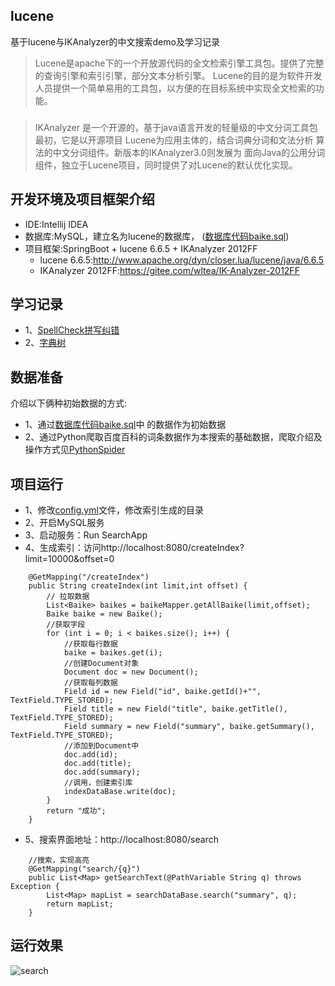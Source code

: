 ## lucene
基于lucene与IKAnalyzer的中文搜索demo及学习记录<br>

> Lucene是apache下的一个开放源代码的全文检索引擎工具包。提供了完整的查询引擎和索引引擎，部分文本分析引擎。
Lucene的目的是为软件开发人员提供一个简单易用的工具包，以方便的在目标系统中实现全文检索的功能。
###
> IKAnalyzer 是一个开源的，基于java语言开发的轻量级的中文分词工具包最初，它是以开源项目 Lucene为应用主体的，结合词典分词和文法分析
算法的中文分词组件。新版本的IKAnalyzer3.0则发展为 面向Java的公用分词组件，独立于Lucene项目，同时提供了对Lucene的默认优化实现。

## 开发环境及项目框架介绍
+ IDE:Intellij IDEA
+ 数据库:MySQL，建立名为lucene的数据库， ([数据库代码baike.sql](https://github.com/suxiongwei/lucene/blob/master/src/main/resources/static/db/baike.sql))
+ 项目框架:SpringBoot + lucene 6.6.5 + IKAnalyzer 2012FF
    + lucene 6.6.5:<http://www.apache.org/dyn/closer.lua/lucene/java/6.6.5>
    + IKAnalyzer 2012FF:<https://gitee.com/wltea/IK-Analyzer-2012FF>
    
## 学习记录
- 1、[SpellCheck拼写纠错]()
- 2、[字典树]()
## 数据准备
介绍以下俩种初始数据的方式:
- 1、通过[数据库代码baike.sql](https://github.com/suxiongwei/lucene/blob/master/src/main/resources/static/db/baike.sql)中
的数据作为初始数据
- 2、通过Python爬取百度百科的词条数据作为本搜索的基础数据，爬取介绍及操作方式见[PythonSpider](https://github.com/suxiongwei/PythonSpider)
## 项目运行
- 1、修改[config.yml](https://github.com/suxiongwei/lucene/tree/master/src/main/resources/config.yml)文件，修改索引生成的目录
- 2、开启MySQL服务
- 3、启动服务：Run SearchApp
- 4、生成索引：访问http://localhost:8080/createIndex?limit=10000&offset=0
```
    @GetMapping("/createIndex")
    public String createIndex(int limit,int offset) {
        // 拉取数据
        List<Baike> baikes = baikeMapper.getAllBaike(limit,offset);
        Baike baike = new Baike();
        //获取字段
        for (int i = 0; i < baikes.size(); i++) {
            //获取每行数据
            baike = baikes.get(i);
            //创建Document对象
            Document doc = new Document();
            //获取每列数据
            Field id = new Field("id", baike.getId()+"", TextField.TYPE_STORED);
            Field title = new Field("title", baike.getTitle(), TextField.TYPE_STORED);
            Field summary = new Field("summary", baike.getSummary(), TextField.TYPE_STORED);
            //添加到Document中
            doc.add(id);
            doc.add(title);
            doc.add(summary);
            //调用，创建索引库
            indexDataBase.write(doc);
        }
        return "成功";
    }
```

- 5、搜索界面地址：http://localhost:8080/search
```
    //搜索，实现高亮
    @GetMapping("search/{q}")
    public List<Map> getSearchText(@PathVariable String q) throws Exception {
        List<Map> mapList = searchDataBase.search("summary", q);
        return mapList;
    }
```
## 运行效果
![search](https://github.com/suxiongwei/lucene/blob/master/src/main/resources/static/img/search.png)

